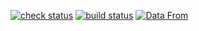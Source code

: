 [![check status](https://github.com/winsphinx/covid/actions/workflows/check.yml/badge.svg)](https://github.com/winsphinx/covid/actions/workflows/check.yml)
[![build status](https://github.com/winsphinx/covid/actions/workflows/build.yml/badge.svg)](https://github.com/winsphinx/covid/actions/workflows/build.yml)
[![Data From](https://img.shields.io/badge/Data%20From-https://github.com/CSSEGISandData/COVID--19-brightgreen)](https://github.com/CSSEGISandData/COVID-19)
